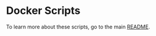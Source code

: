 # Docker Scripts

To learn more about these scripts, go to the main [README](../..//README.md##-running-unit-and-integration-tests).
